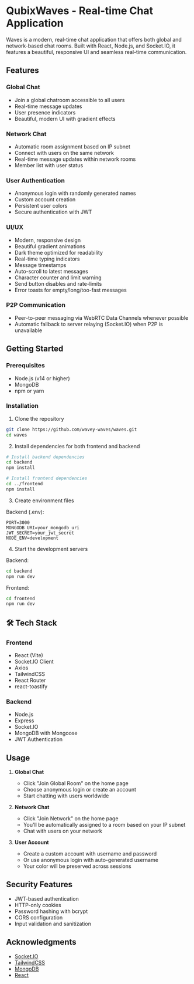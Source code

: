 # QubixWaves - Real-time Chat Application

Waves is a modern, real-time chat application that offers both global and network-based chat rooms. Built with React, Node.js, and Socket.IO, it features a beautiful, responsive UI and seamless real-time communication.

## Features

### Global Chat
- Join a global chatroom accessible to all users
- Real-time message updates
- User presence indicators
- Beautiful, modern UI with gradient effects

### Network Chat
- Automatic room assignment based on IP subnet
- Connect with users on the same network
- Real-time message updates within network rooms
- Member list with user status

### User Authentication
- Anonymous login with randomly generated names
- Custom account creation
- Persistent user colors
- Secure authentication with JWT

### UI/UX
- Modern, responsive design
- Beautiful gradient animations
- Dark theme optimized for readability
- Real-time typing indicators
- Message timestamps
- Auto-scroll to latest messages
- Character counter and limit warning
- Send button disables and rate-limits
- Error toasts for empty/long/too-fast messages

### P2P Communication
- Peer-to-peer messaging via WebRTC Data Channels whenever possible
- Automatic fallback to server relaying (Socket.IO) when P2P is unavailable

## Getting Started

### Prerequisites
- Node.js (v14 or higher)
- MongoDB
- npm or yarn

### Installation

1. Clone the repository
```bash
git clone https://github.com/wavey-waves/waves.git
cd waves
```

2. Install dependencies for both frontend and backend
```bash
# Install backend dependencies
cd backend
npm install

# Install frontend dependencies
cd ../frontend
npm install
```

3. Create environment files

Backend (.env):
```env
PORT=3000
MONGODB_URI=your_mongodb_uri
JWT_SECRET=your_jwt_secret
NODE_ENV=development
```

4. Start the development servers

Backend:
```bash
cd backend
npm run dev
```

Frontend:
```bash
cd frontend
npm run dev
```

## 🛠️ Tech Stack

### Frontend
- React (Vite)
- Socket.IO Client
- Axios
- TailwindCSS
- React Router
- react-toastify

### Backend
- Node.js
- Express
- Socket.IO
- MongoDB with Mongoose
- JWT Authentication

## Usage

1. **Global Chat**
   - Click "Join Global Room" on the home page
   - Choose anonymous login or create an account
   - Start chatting with users worldwide

2. **Network Chat**
   - Click "Join Network" on the home page
   - You'll be automatically assigned to a room based on your IP subnet
   - Chat with users on your network

3. **User Account**
   - Create a custom account with username and password
   - Or use anonymous login with auto-generated username
   - Your color will be preserved across sessions

## Security Features

- JWT-based authentication
- HTTP-only cookies
- Password hashing with bcrypt
- CORS configuration
- Input validation and sanitization


## Acknowledgments

- [Socket.IO](https://socket.io/)
- [TailwindCSS](https://tailwindcss.com/)
- [MongoDB](https://www.mongodb.com/)
- [React](https://reactjs.org/)
